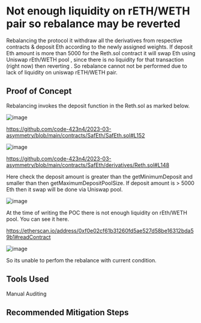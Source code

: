 # Not enough liquidity on rETH/WETH pair so rebalance may be reverted 

Rebalancing the protocol it withdraw all the derivatives from respective contracts & deposit Eth according to the newly assigned weights.
If deposit Eth amount is more than 5000 for the Reth.sol contract it will swap Eth using Uniswap rEth/WETH pool , since there is no liquidity
for that transaction (right now) then reverting . So rebalance cannot not be performed due to lack of liquidity on uniswap rETH/WETH pair.

## Proof of Concept

 Rebalancing invokes the deposit function in the Reth.sol as marked below.

![image](https://user-images.githubusercontent.com/118436384/228853405-e80bc50f-bac3-4e98-87c4-9c17c8cd93fe.png)

https://github.com/code-423n4/2023-03-asymmetry/blob/main/contracts/SafEth/SafEth.sol#L152



![image](https://user-images.githubusercontent.com/118436384/228854461-a19ae48d-7ba6-40af-8510-cf360371fd9f.png)


https://github.com/code-423n4/2023-03-asymmetry/blob/main/contracts/SafEth/derivatives/Reth.sol#L148


Here check the deposit amount is greater than the getMinimumDeposit and smaller than then getMaximumDepositPoolSize. If deposit amount is >
5000 Eth then it swap will be done via Uniswap pool.


![image](https://user-images.githubusercontent.com/118436384/228857192-47a89972-aabc-4680-995e-f2ddfa7dad40.png)


At the time of writing the POC there is not enough liquidity on rEth/WETH pool. You can see it here.


https://etherscan.io/address/0xf0e02cf61b31260fd5ae527d58be16312bda59b1#readContract

![image](https://user-images.githubusercontent.com/118436384/228860650-9634ca46-fc46-425f-a90f-0d53ff8ee52b.png)


So its unable to perfom the rebalance with current condition.

## Tools Used
Manual Auditing

## Recommended Mitigation Steps













